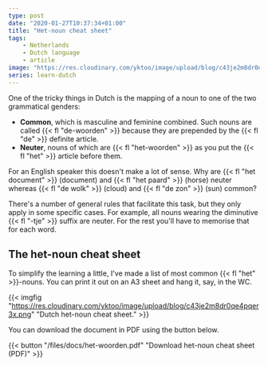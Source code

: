 ```yaml
---
type: post
date: "2020-01-27T10:37:34+01:00"
title: "Het-noun cheat sheet"
tags:
    - Netherlands
    - Dutch language
    - article
image: "https://res.cloudinary.com/yktoo/image/upload/blog/c43je2m8dr0qe4pqer3x.png"
series: learn-dutch
---
```


One of the tricky things in Dutch is the mapping of a noun to one of the two grammatical genders:

* **Common**, which is masculine and feminine combined. Such nouns are called {{< fl "de-woorden" >}} because they are prepended by the {{< fl "de" >}} definite article.
* **Neuter**, nouns of which are {{< fl "het-woorden" >}} as you put the {{< fl "het" >}} article before them.

<!--more-->

For an English speaker this doesn't make a lot of sense. Why are {{< fl "het document" >}} (document) and {{< fl "het paard" >}} (horse) neuter whereas {{< fl "de wolk" >}} (cloud) and {{< fl "de zon" >}} (sun) common?

There's a number of general rules that facilitate this task, but they only apply in some specific cases. For example, all nouns wearing the diminutive {{< fl "-tje" >}} suffix are neuter. For the rest you'll have to memorise that for each word.

## The het-noun cheat sheet

To simplify the learning a little, I've made a list of most common {{< fl "het" >}}-nouns. You can print it out on an A3 sheet and hang it, say, in the WC.

{{< imgfig "https://res.cloudinary.com/yktoo/image/upload/blog/c43je2m8dr0qe4pqer3x.png" "Dutch het-noun cheat sheet." >}}

You can download the document in PDF using the button below.

{{< button "/files/docs/het-woorden.pdf" "<i class='fas fa-download bycon'></i>Download het-noun cheat sheet (PDF)" >}}
